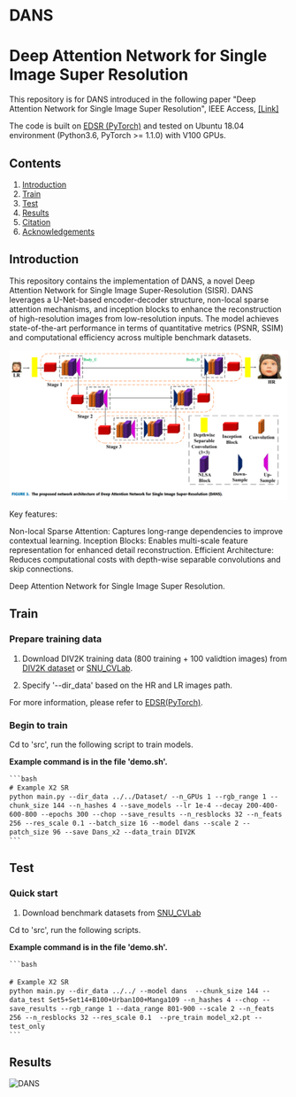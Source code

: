 # DANS
# Deep Attention Network for Single Image Super Resolution
This repository is for DANS introduced in the following paper "Deep Attention Network for Single Image Super Resolution", IEEE Access, [[Link]](https://ieeexplore.ieee.org/document/10210219) 


The code is built on [EDSR (PyTorch)](https://github.com/thstkdgus35/EDSR-PyTorch) and tested on Ubuntu 18.04 environment (Python3.6, PyTorch >= 1.1.0) with V100 GPUs. 
## Contents
1. [Introduction](#introduction)
2. [Train](#train)
3. [Test](#test)
4. [Results](#results)
5. [Citation](#citation)
6. [Acknowledgements](#acknowledgements)

## Introduction

This repository contains the implementation of DANS, a novel Deep Attention Network for Single Image Super-Resolution (SISR). DANS leverages a U-Net-based encoder-decoder structure, non-local sparse attention mechanisms, and inception blocks to enhance the reconstruction of high-resolution images from low-resolution inputs. The model achieves state-of-the-art performance in terms of quantitative metrics (PSNR, SSIM) and computational efficiency across multiple benchmark datasets.

![DANS](/Figures/DANS_architecture.png)

Key features:

Non-local Sparse Attention: Captures long-range dependencies to improve contextual learning.
Inception Blocks: Enables multi-scale feature representation for enhanced detail reconstruction.
Efficient Architecture: Reduces computational costs with depth-wise separable convolutions and skip connections.

Deep Attention Network for Single Image Super Resolution.

## Train
### Prepare training data 

1. Download DIV2K training data (800 training + 100 validtion images) from [DIV2K dataset](https://data.vision.ee.ethz.ch/cvl/DIV2K/) or [SNU_CVLab](https://cv.snu.ac.kr/research/EDSR/DIV2K.tar).

2. Specify '--dir_data' based on the HR and LR images path. 

For more information, please refer to [EDSR(PyTorch)](https://github.com/thstkdgus35/EDSR-PyTorch).

### Begin to train

Cd to 'src', run the following script to train models.

 **Example command is in the file 'demo.sh'.**

    ```bash
    # Example X2 SR
    python main.py --dir_data ../../Dataset/ --n_GPUs 1 --rgb_range 1 --chunk_size 144 --n_hashes 4 --save_models --lr 1e-4 --decay 200-400-600-800 --epochs 300 --chop --save_results --n_resblocks 32 --n_feats 256 --res_scale 0.1 --batch_size 16 --model dans --scale 2 --patch_size 96 --save Dans_x2 --data_train DIV2K
    ```
## Test
### Quick start
1. Download benchmark datasets from [SNU_CVLab](https://cv.snu.ac.kr/research/EDSR/benchmark.tar)


Cd to 'src', run the following scripts.

 **Example command is in the file 'demo.sh'.**

    ```bash
    
    # Example X2 SR
    python main.py --dir_data ../../ --model dans  --chunk_size 144 --data_test Set5+Set14+B100+Urban100+Manga109 --n_hashes 4 --chop --save_results --rgb_range 1 --data_range 801-900 --scale 2 --n_feats 256 --n_resblocks 32 --res_scale 0.1  --pre_train model_x2.pt --test_only 
    ```

## Results
![DANS](/_architecture.png)
